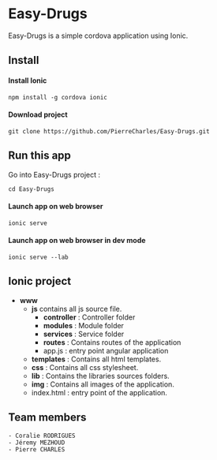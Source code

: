# Easy-Drugs

Easy-Drugs is a simple cordova application using Ionic.

## Install

#### Install Ionic

    npm install -g cordova ionic

#### Download project

    git clone https://github.com/PierreCharles/Easy-Drugs.git

## Run this app

Go into Easy-Drugs project :

    cd Easy-Drugs

#### Launch app on web browser

    ionic serve

#### Launch app on web browser in dev mode

    ionic serve --lab

## Ionic project

- **www**
    - **js** contains all js source file.
        - **controller** : Controller folder
        - **modules** : Module folder
        - **services** : Service folder
        - **routes** : Contains routes of the application
        - app.js : entry point angular application
    - **templates** : Contains all html templates.
    - **css** : Contains all css stylesheet.
    - **lib** : Contains the libraries sources folders.
    - **img** : Contains all images of the application.
    - index.html : entry point of the application.


## Team members
    - Coralie RODRIGUES
    - Jéremy MEZHOUD
    - Pierre CHARLES
